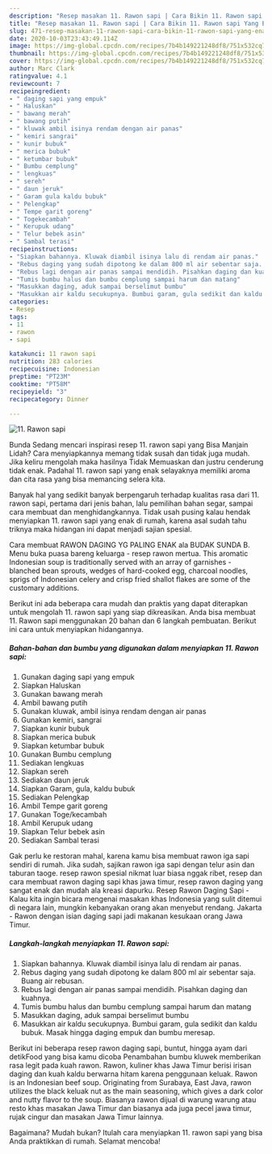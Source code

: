 ```yaml
---
description: "Resep masakan 11. Rawon sapi | Cara Bikin 11. Rawon sapi Yang Enak Banget"
title: "Resep masakan 11. Rawon sapi | Cara Bikin 11. Rawon sapi Yang Enak Banget"
slug: 471-resep-masakan-11-rawon-sapi-cara-bikin-11-rawon-sapi-yang-enak-banget
date: 2020-10-03T23:43:49.114Z
image: https://img-global.cpcdn.com/recipes/7b4b149221248df8/751x532cq70/11-rawon-sapi-foto-resep-utama.jpg
thumbnail: https://img-global.cpcdn.com/recipes/7b4b149221248df8/751x532cq70/11-rawon-sapi-foto-resep-utama.jpg
cover: https://img-global.cpcdn.com/recipes/7b4b149221248df8/751x532cq70/11-rawon-sapi-foto-resep-utama.jpg
author: Marc Clark
ratingvalue: 4.1
reviewcount: 7
recipeingredient:
- " daging sapi yang empuk"
- " Haluskan"
- " bawang merah"
- " bawang putih"
- " kluwak ambil isinya rendam dengan air panas"
- " kemiri sangrai"
- " kunir bubuk"
- " merica bubuk"
- " ketumbar bubuk"
- " Bumbu cemplung"
- " lengkuas"
- " sereh"
- " daun jeruk"
- " Garam gula kaldu bubuk"
- " Pelengkap"
- " Tempe garit goreng"
- " Togekecambah"
- " Kerupuk udang"
- " Telur bebek asin"
- " Sambal terasi"
recipeinstructions:
- "Siapkan bahannya. Kluwak diambil isinya lalu di rendam air panas."
- "Rebus daging yang sudah dipotong ke dalam 800 ml air sebentar saja. Buang air rebusan."
- "Rebus lagi dengan air panas sampai mendidih. Pisahkan daging dan kuahnya."
- "Tumis bumbu halus dan bumbu cemplung sampai harum dan matang"
- "Masukkan daging, aduk sampai berselimut bumbu"
- "Masukkan air kaldu secukupnya. Bumbui garam, gula sedikit dan kaldu bubuk. Masak hingga daging empuk dan bumbu meresap."
categories:
- Resep
tags:
- 11
- rawon
- sapi

katakunci: 11 rawon sapi 
nutrition: 283 calories
recipecuisine: Indonesian
preptime: "PT23M"
cooktime: "PT58M"
recipeyield: "3"
recipecategory: Dinner

---
```



![11. Rawon sapi](https://img-global.cpcdn.com/recipes/7b4b149221248df8/751x532cq70/11-rawon-sapi-foto-resep-utama.jpg)

Bunda Sedang mencari inspirasi resep 11. rawon sapi yang Bisa Manjain Lidah? Cara menyiapkannya memang tidak susah dan tidak juga mudah. Jika keliru mengolah maka hasilnya Tidak Memuaskan dan justru cenderung tidak enak. Padahal 11. rawon sapi yang enak selayaknya memiliki aroma dan cita rasa yang bisa memancing selera kita.

Banyak hal yang sedikit banyak berpengaruh terhadap kualitas rasa dari 11. rawon sapi, pertama dari jenis bahan, lalu pemilihan bahan segar, sampai cara membuat dan menghidangkannya. Tidak usah pusing kalau hendak menyiapkan 11. rawon sapi yang enak di rumah, karena asal sudah tahu triknya maka hidangan ini dapat menjadi sajian spesial.

Cara membuat RAWON DAGING YG PALING ENAK ala BUDAK SUNDA B. Menu buka puasa bareng keluarga - resep rawon mertua. This aromatic Indonesian soup is traditionally served with an array of garnishes - blanched bean sprouts, wedges of hard-cooked egg, charcoal noodles, sprigs of Indonesian celery and crisp fried shallot flakes are some of the customary additions.


Berikut ini ada beberapa cara mudah dan praktis yang dapat diterapkan untuk mengolah 11. rawon sapi yang siap dikreasikan. Anda bisa membuat 11. Rawon sapi menggunakan 20 bahan dan 6 langkah pembuatan. Berikut ini cara untuk menyiapkan hidangannya.

<!--inarticleads1-->

##### Bahan-bahan dan bumbu yang digunakan dalam menyiapkan 11. Rawon sapi:

1. Gunakan  daging sapi yang empuk
1. Siapkan  Haluskan
1. Gunakan  bawang merah
1. Ambil  bawang putih
1. Gunakan  kluwak, ambil isinya rendam dengan air panas
1. Gunakan  kemiri, sangrai
1. Siapkan  kunir bubuk
1. Siapkan  merica bubuk
1. Siapkan  ketumbar bubuk
1. Gunakan  Bumbu cemplung
1. Sediakan  lengkuas
1. Siapkan  sereh
1. Sediakan  daun jeruk
1. Siapkan  Garam, gula, kaldu bubuk
1. Sediakan  Pelengkap
1. Ambil  Tempe garit goreng
1. Gunakan  Toge/kecambah
1. Ambil  Kerupuk udang
1. Siapkan  Telur bebek asin
1. Sediakan  Sambal terasi


Gak perlu ke restoran mahal, karena kamu bisa membuat rawon iga sapi sendiri di rumah. Jika sudah, sajikan rawon iga sapi dengan telur asin dan taburan taoge. resep rawon spesial nikmat luar biasa nggak ribet, resep dan cara membuat rawon daging sapi khas jawa timur, resep rawon daging yang sangat enak dan mudah ala kreasi dapurku. Resep Rawon Daging Sapi - Kalau kita ingin bicara mengenai masakan khas Indonesia yang sulit ditemui di negara lain, mungkin kebanyakan orang akan menyebut rendang. Jakarta - Rawon dengan isian daging sapi jadi makanan kesukaan orang Jawa Timur. 

<!--inarticleads2-->

##### Langkah-langkah menyiapkan 11. Rawon sapi:

1. Siapkan bahannya. Kluwak diambil isinya lalu di rendam air panas.
1. Rebus daging yang sudah dipotong ke dalam 800 ml air sebentar saja. Buang air rebusan.
1. Rebus lagi dengan air panas sampai mendidih. Pisahkan daging dan kuahnya.
1. Tumis bumbu halus dan bumbu cemplung sampai harum dan matang
1. Masukkan daging, aduk sampai berselimut bumbu
1. Masukkan air kaldu secukupnya. Bumbui garam, gula sedikit dan kaldu bubuk. Masak hingga daging empuk dan bumbu meresap.


Berikut ini beberapa resep rawon daging sapi, buntut, hingga ayam dari detikFood yang bisa kamu dicoba Penambahan bumbu kluwek memberikan rasa legit pada kuah rawon. Rawon, kuliner khas Jawa Timur berisi irisan daging dan kuah kaldu berwarna hitam karena penggunaan keluak. Rawon is an Indonesian beef soup. Originating from Surabaya, East Java, rawon utilizes the black keluak nut as the main seasoning, which gives a dark color and nutty flavor to the soup. Biasanya rawon dijual di warung warung atau resto khas masakan Jawa Timur dan biasanya ada juga pecel jawa timur, rujak cingur dan masakan Jawa Timur lainnya. 

Bagaimana? Mudah bukan? Itulah cara menyiapkan 11. rawon sapi yang bisa Anda praktikkan di rumah. Selamat mencoba!
